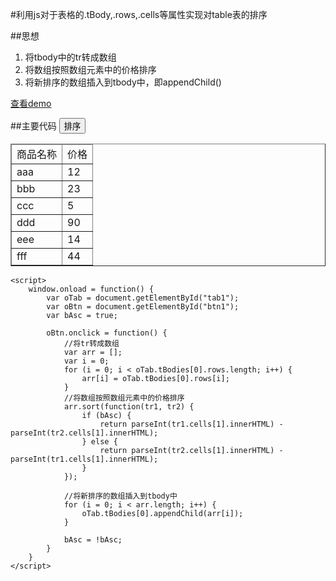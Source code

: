#利用js对于表格的.tBody,.rows,.cells等属性实现对table表的排序

##思想
	
1. 将tbody中的tr转成数组
2. 将数组按照数组元素中的价格排序
3. 将新排序的数组插入到tbody中，即appendChild()

[查看demo](http://zhongshan1993.github.io/myDemo/tableSort/)

##主要代码
	<input type="button" value="排序" id="btn1"/>
	<table id="tab1" border="1" width="400" cellspacing="0" cellpadding="0">
		<thead>
			<td>商品名称</td>
			<td>价格</td>
		</thead>
		<tbody>
			<tr>
				<td>aaa</td>
				<td>12</td>
			</tr>
			<tr>
				<td>bbb</td>
				<td>23</td>
			</tr>
			<tr>
				<td>ccc</td>
				<td>5</td>
			</tr>
			<tr>
				<td>ddd</td>
				<td>90</td>
			</tr>
			<tr>
				<td>eee</td>
				<td>14</td>
			</tr>
			<tr>
				<td>fff</td>
				<td>44</td>
			</tr>
		</tbody>
	</table>

	<script>
		window.onload = function() {
			var oTab = document.getElementById("tab1");
			var oBtn = document.getElementById("btn1");
			var bAsc = true;

			oBtn.onclick = function() {
				//将tr转成数组
				var arr = [];
				var i = 0;
				for (i = 0; i < oTab.tBodies[0].rows.length; i++) {
					arr[i] = oTab.tBodies[0].rows[i];
				}
				//将数组按照数组元素中的价格排序
				arr.sort(function(tr1, tr2) {
					if (bAsc) {
						return parseInt(tr1.cells[1].innerHTML) - parseInt(tr2.cells[1].innerHTML);
					} else {
						return parseInt(tr2.cells[1].innerHTML) - parseInt(tr1.cells[1].innerHTML);
					}
				});

				//将新排序的数组插入到tbody中
				for (i = 0; i < arr.length; i++) {
					oTab.tBodies[0].appendChild(arr[i]);
				}

				bAsc = !bAsc;
			}
		}
	</script>
